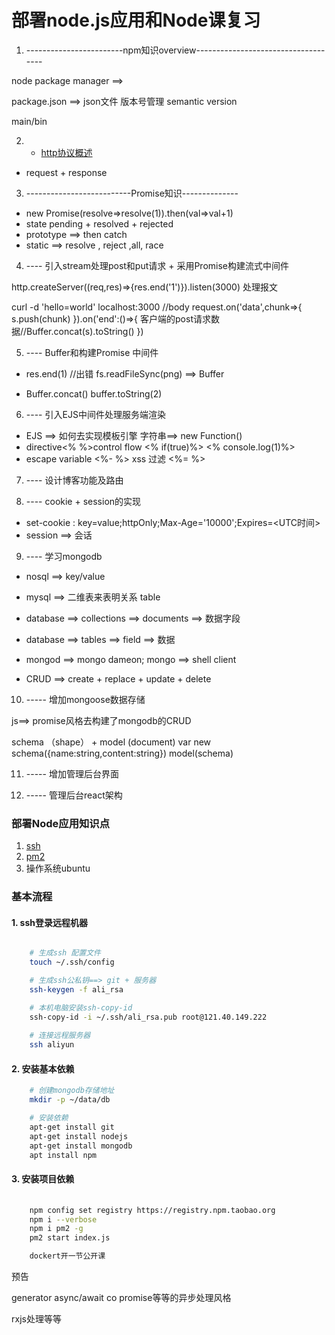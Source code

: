 # 部署node.js应用和Node课复习

1. ------------------------npm知识overview------------------------------------

node package manager ==> 

package.json ==> json文件 版本号管理 semantic version

main/bin

2. - [http协议概述](https://developer.mozilla.org/en-US/docs/Web/HTTP/Overview)

- request + response 

3. --------------------------Promise知识--------------
- new Promise(resolve=>resolve(1)).then(val=>val+1)
- state pending + resolved + rejected
- prototype ==> then catch
- static ==> resolve , reject ,all, race

4. ----  引入stream处理post和put请求 + 采用Promise构建流式中间件

http.createServer((req,res)=>{res.end('1')}).listen(3000)
处理报文

curl -d 'hello=world' localhost:3000
//body
request.on('data',chunk=>{
	s.push(chunk)
}).on('end':()=>{
	客户端的post请求数据//Buffer.concat(s).toString()
})

5. ----  Buffer和构建Promise 中间件

- res.end(1) //出错 fs.readFileSync(png) ==> Buffer

- Buffer.concat() buffer.toString(2)

6. ----  引入EJS中间件处理服务端渲染

- EJS ==> 如何去实现模板引擎 字符串==> new Function()
- directive<% %>control flow <% if(true)%> <% console.log(1)%>
- escape variable <%- %> xss 过滤 <%= %>


7. ----  设计博客功能及路由

8. ----  cookie + session的实现

- set-cookie : key=value;httpOnly;Max-Age='10000';Expires=<UTC时间>
- session ==> 会话

9. ----  学习mongodb

- nosql ==> key/value
- mysql ==> 二维表来表明关系 table

- database ==> collections ==> documents ==> 数据字段
- database ==> tables ==> field ==> 数据

- mongod ==> mongo dameon;  mongo ==> shell client
- CRUD ==> create  + replace + update + delete 

10. ----- 增加mongoose数据存储

js==> promise风格去构建了mongodb的CRUD

schema （shape） + model  (document)
var new schema({name:string,content:string})
model(schema)

11. ----- 增加管理后台界面

12. ----- 管理后台react架构

### 部署Node应用知识点

1. [ssh](https://en.wikipedia.org/wiki/Secure_Shell)
2. [pm2](https://github.com/Unitech/pm2)
3. 操作系统ubuntu

### 基本流程

#### 1. ssh登录远程机器

```bash

	# 生成ssh 配置文件
	touch ~/.ssh/config

	# 生成ssh公私钥==> git + 服务器
	ssh-keygen -f ali_rsa

	# 本机电脑安装ssh-copy-id
	ssh-copy-id -i ~/.ssh/ali_rsa.pub root@121.40.149.222    
	
	# 连接远程服务器
	ssh aliyun

```


#### 2. 安装基本依赖

```bash
	# 创建mongodb存储地址
	mkdir -p ~/data/db

	# 安装依赖
	apt-get install git
	apt-get install nodejs
	apt-get install mongodb
	apt install npm

```

#### 3. 安装项目依赖

```bash
	
	npm config set registry https://registry.npm.taobao.org
	npm i --verbose
	npm i pm2 -g
	pm2 start index.js 

	dockert开一节公开课

```

预告

generator async/await co  promise等等的异步处理风格

rxjs处理等等














